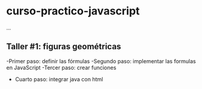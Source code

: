 # curso-practico-javascript

...

## Taller #1: figuras geométricas

-Primer paso: definir las fórmulas
-Segundo paso: implementar las formulas en JavaScript
-Tercer paso: crear funciones
- Cuarto paso: integrar java con html
